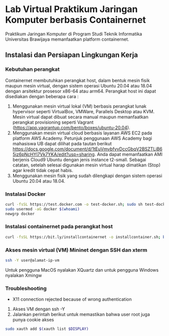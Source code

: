 # Lab Virtual Praktikum Jaringan Komputer berbasis Containernet
Praktikum Jaringan Komputer di Program Studi Teknik Informatika Universitas Brawijaya memanfaatkan platform containernet.

## Instalasi dan Persiapan Lingkungan Kerja
### Kebutuhan perangkat
Containernet membutuhkan perangkat host, dalam bentuk mesin fisik maupun mesin virtual, dengan sistem operasi Ubuntu 20.04 atau 18.04 dengan arsitektur prosesor x86-64 atau arm64. Perangkat host ini dapat disediakan dengan beberapa cara :
1. Menggunakan mesin virtual lokal (VM) berbasis perangkat lunak hypervisor seperti VirtualBox, VMWare, Parallels Desktop atau KVM. Mesin virtual dapat dibuat secara manual maupun memanfaatkan perangkat provisioning seperti Vagrant (https://app.vagrantup.com/bento/boxes/ubuntu-20.04).
2. Menggunakan mesin virtual cloud berbasis layanan AWS EC2 pada platform AWS Academy. Petunjuk penggunaan AWS Academy bagi mahasiswa UB dapat dilihat pada tautan berikut https://docs.google.com/document/d/1tEuVmvbfvvDccGbqV2BSZTLiB65iz6pNcHYl7Vk7YKA/edit?usp=sharing. Anda dapat memanfaatkan AMI berjenis Cloud9 Ubuntu dengan jenis instance t2-small. Sebagai catatan, setelah selesai digunakan mesin virtual harap dimatikan (Stop) agar kredit tidak cepat habis.
3. Menggunakan mesin fisik yang sudah dilengkapi dengan sistem operasi Ubuntu 20.04 atau 18.04.

### Instalasi Docker
```bash
curl -fsSL https://test.docker.com -o test-docker.sh; sudo sh test-docker.sh
sudo usermod -aG docker $(whoami)
newgrp docker
```

### Instalasi containernet pada perangkat host

```bash
curl -fsSL https://bit.ly/installcontainernet -o installcontainer.sh; bash installcontainer.sh
```

### Akses mesin virtual (VM) Mininet dengan SSH dan xterm

```bash
ssh -Y user@alamat-ip-vm
```

Untuk pengguna MacOS nyalakan XQuartz dan untuk pengguna Windows nyalakan Xmingw

### Troubleshooting
- X11 connection rejected because of wrong authentication
1. Akses VM dengan ssh -Y
2. Jalankan perintah berikut untuk memastikan bahwa user root juga punya cookie akses
```bash
sudo xauth add $(xauth list $DISPLAY)
```
